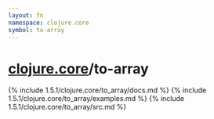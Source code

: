 ```yaml
---
layout: fn
namespace: clojure.core
symbol: to-array
---
```


# [clojure.core](../)/to-array

{% include 1.5.1/clojure.core/to_array/docs.md %}
{% include 1.5.1/clojure.core/to_array/examples.md %}
{% include 1.5.1/clojure.core/to_array/src.md %}

